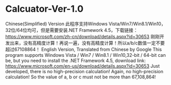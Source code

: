 # Calcuator-Ver-1.0
Chinese(Simplified) Version
此程序支持Windows Vista/Win7/Win8.1/Win10，32位/64位均可，但是需要安装.NET Framework 4.5，下载链接：https://www.microsoft.com/zh-cn/download/details.aspx?id=30653
刚刚开发出来，没有高精度计算！再说一遍，没有高精度计算！所以a/b/c数值一定不要超过67108864！
English Version, Translated from Chinese by Google
This program supports Windows Vista / Win7 / Win8.1 / Win10,32-bit / 64-bit can be, but you need to install the .NET Framework 4.5, download link: https://www.microsoft.com/en-us/download/details.aspx?id=30653
Just developed, there is no high-precision calculation! Again, no high-precision calculation! So the value of a, b or c must not be more than 67,108,864!
